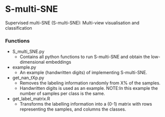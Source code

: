 # S-multi-SNE
Supervised multi-SNE  (S-multi-SNE): Multi-view visualisation and classification

### Functions
- S_multi_SNE.py
  - Contains all python functions to run S-multi-SNE and obtain the low-dimensional embeddings
- example.py
  - An example (handwritten digits) of implementing S-multi-SNE.
- get_nan_tXp.py
  - Removes the labeling information randomly from X% of the samples. 
  - Handwritten digits is used as an example. NOTE:In this example the number of samples per class is the same. 
- get_label_matrix.R
  - Transforms the labelling information into a (0-1) matrix with rows representing the samples, and columns the classes. 
